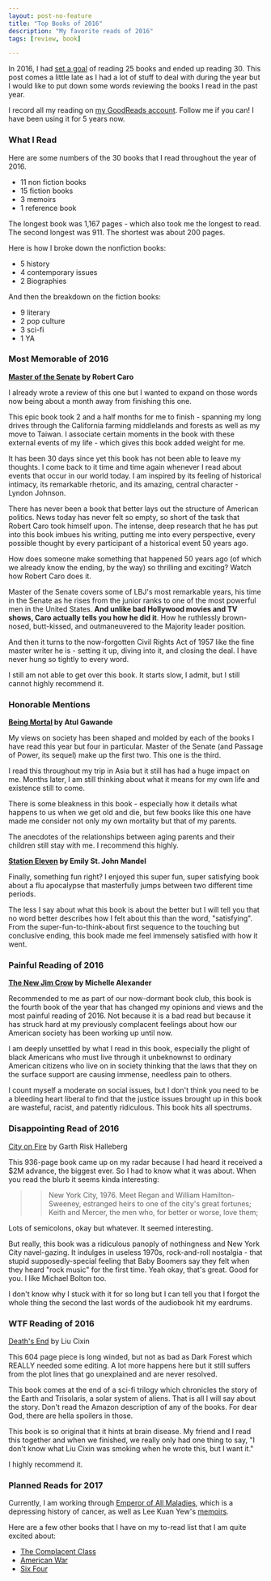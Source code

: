 ```yaml
---
layout: post-no-feature
title: "Top Books of 2016"
description: "My favorite reads of 2016"
tags: [review, book]

---
```


In 2016, I had [set a goal](https://www.goodreads.com/user_challenges/4334968) of reading 25 books and ended up reading 30. This post comes a little late as I had a lot of stuff to deal with during the year but I would like to put down some words reviewing the books I read in the past year. 

I record all my reading on [my GoodReads account](https://www.goodreads.com/author/show/5273647.Jonathan_Stanford_Yu). Follow me if you can! I have been using it for 5 years now. 

### What I Read 

Here are some numbers of the 30 books that I read throughout the year of 2016. 

* 11 non fiction books 
* 15 fiction books 
* 3 memoirs 
* 1 reference book

The longest book was 1,167 pages - which also took me the longest to read. The second longest was 911. The shortest was about 200 pages. 

Here is how I broke down the nonfiction books: 

* 5 history 
* 4 contemporary issues 
* 2 Biographies 

And then the breakdown on the fiction books: 

* 9 literary
* 2 pop culture 
* 3 sci-fi 
* 1 YA 

### Most Memorable of 2016

**[Master of the Senate](https://www.goodreads.com/book/show/86525.Master_of_the_Senate) by Robert Caro**

I already wrote a review of this one but I wanted to expand on those words now being about a month away from finishing this one. 

This epic book took 2 and a half months for me to finish - spanning my long drives through the California farming middlelands and forests as well as my move to Taiwan. I associate certain moments in the book with these external events of my life - which gives this book added weight for me. 

It has been 30 days since yet this book has not been able to leave my thoughts. I come back to it time and time again whenever I read about events that occur in our world today. I am inspired by its feeling of historical intimacy, its remarkable rhetoric, and its amazing, central character - Lyndon Johnson. 

There has never been a book that better lays out the structure of American politics. News today has never felt so empty, so short of the task that Robert Caro took himself upon. The intense, deep research that he has put into this book imbues his writing, putting me into every perspective, every possible thought by every participant of a historical event 50 years ago. 

How does someone make something that happened 50 years ago (of which we already know the ending, by the way) so thrilling and exciting? Watch how Robert Caro does it. 

Master of the Senate covers some of LBJ's most remarkable years, his time in the Senate as he rises from the junior ranks to one of the most powerful men in the United States. **And unlike bad Hollywood movies and TV shows, Caro actually tells you how he did it**. How he ruthlessly brown-nosed, butt-kissed, and outmaneuvered to the Majority leader position. 

And then it turns to the now-forgotten Civil Rights Act of 1957 like the fine master writer he is - setting it up, diving into it, and closing the deal. I have never hung so tightly to every word. 

I still am not able to get over this book. It starts slow, I admit, but I still cannot highly recommend it. 

### Honorable Mentions

**[Being Mortal](https://www.goodreads.com/book/show/20696006-being-mortal) by Atul Gawande**

My views on society has been shaped and molded by each of the books I have read this year but four in particular. Master of the Senate (and Passage of Power, its sequel) make up the first two. This one is the third. 

I read this throughout my trip in Asia but it still has had a huge impact on me. Months later, I am still thinking about what it means for my own life and existence still to come. 

There is some bleakness in this book - especially how it details what happens to us when we get old and die, but few books like this one have made me consider not only my own mortality but that of my parents. 

The anecdotes of the relationships between aging parents and their children still stay with me. I recommend this highly. 

**[Station Eleven](https://www.goodreads.com/book/show/20170404-station-eleven) by Emily St. John Mandel**

Finally, something fun right? I enjoyed this super fun, super satisfying book about a flu apocalypse that masterfully jumps between two different time periods. 

The less I say about what this book is about the better but I will tell you that no word better describes how I felt about this than the word, "satisfying". From the super-fun-to-think-about first sequence to the touching but conclusive ending, this book made me feel immensely satisfied with how it went. 

### Painful Reading of 2016

**[The New Jim Crow](https://www.goodreads.com/book/show/6792458-the-new-jim-crow) by Michelle Alexander**

Recommended to me as part of our now-dormant book club, this book is the fourth book of the year that has changed my opinions and views and the most painful reading of 2016. Not because it is a bad read but because it has struck hard at my previously complacent feelings about how our American society has been working up until now. 

I am deeply unsettled by what I read in this book, especially the plight of black Americans who must live through it unbeknownst to ordinary American citizens who live on in society thinking that the laws that they on the surface support are causing immense, needless pain to others. 

I count myself a moderate on social issues, but I don't think you need to be a bleeding heart liberal to find that the justice issues brought up in this book are wasteful, racist, and patently ridiculous. This book hits all spectrums. 

### Disappointing Read of 2016

[City on Fire](https://www.goodreads.com/book/show/24189224-city-on-fire) by Garth Risk Halleberg

This 936-page book came up on my radar because I had heard it received a $2M advance, the biggest ever. So I had to know what it was about. When you read the blurb it seems kinda interesting: 

>>New York City, 1976. Meet Regan and William Hamilton-Sweeney, estranged heirs to one of the city's great fortunes; Keith and Mercer, the men who, for better or worse, love them; 

Lots of semicolons, okay but whatever. It seemed interesting. 

But really, this book was a ridiculous panoply of nothingness and New York City navel-gazing. It indulges in useless 1970s, rock-and-roll nostalgia - that stupid supposedly-special feeling that Baby Boomers say they felt when they heard "rock music" for the first time. Yeah okay, that's great. Good for you. I like Michael Bolton too. 

I don't know why I stuck with it for so long but I can tell you that I forgot the whole thing the second the last words of the audiobook hit my eardrums. 

### WTF Reading of 2016

[Death's End](https://www.goodreads.com/book/show/25451264-death-s-end) by Liu Cixin

This 604 page piece is long winded, but not as bad as Dark Forest which REALLY needed some editing. A lot more happens here but it still suffers from the plot lines that go unexplained and are never resolved. 

This book comes at the end of a sci-fi trilogy which chronicles the story of the Earth and Trisolaris, a solar system of aliens. That is all I will say about the story. Don't read the Amazon description of any of the books. For dear God, there are hella spoilers in those. 

This book is so original that it hints at brain disease. My friend and I read this together and when we finished, we really only had one thing to say, "I don't know what Liu Cixin was smoking when he wrote this, but I want it."

I highly recommend it. 

### Planned Reads for 2017 

Currently, I am working through [Emperor of All Maladies](https://www.goodreads.com/book/show/7170627-the-emperor-of-all-maladies), which is a depressing history of cancer, as well as Lee Kuan Yew's [memoirs](https://www.goodreads.com/book/show/326981.The_Singapore_Story). 

Here are a few other books that I have on my to-read list that I am quite excited about: 

* [The Complacent Class](https://www.goodreads.com/book/show/31310453-the-complacent-class)
* [American War](https://www.goodreads.com/book/show/32283423-american-war)
* [Six Four](https://www.goodreads.com/book/show/26212641-six-four)